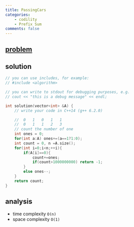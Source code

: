 ```yaml
---
title: PassingCars
categories: 
    - codility
    - Prefix Sum
comments: false
---
```

## [problem](https://app.codility.com/programmers/lessons/5-prefix_sums/passing_cars/)


## solution 

```c++
// you can use includes, for example:
// #include <algorithm>

// you can write to stdout for debugging purposes, e.g.
// cout << "this is a debug message" << endl;

int solution(vector<int> &A) {
    // write your code in C++14 (g++ 6.2.0)

    //  0   1   0   1   1
    //  0   1   1   2   3
    // count the number of one
    int ones = 0;
    for(int a:A) ones+=(a==1?1:0);
    int count = 0, n =A.size();
    for(int i=0;i<n;++i){
        if(A[i]==0){
            count+=ones;
            if(count>1000000000) return -1;
        }
        else ones--;
    }
    return count;
}
```

## analysis
- time complexity `O(n)`
- space complexity `O(1)`
